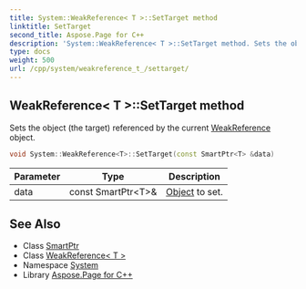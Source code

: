 ```yaml
---
title: System::WeakReference< T >::SetTarget method
linktitle: SetTarget
second_title: Aspose.Page for C++
description: 'System::WeakReference< T >::SetTarget method. Sets the object (the target) referenced by the current WeakReference object in C++.'
type: docs
weight: 500
url: /cpp/system/weakreference_t_/settarget/
---
```

## WeakReference< T >::SetTarget method


Sets the object (the target) referenced by the current [WeakReference](../../weakreference/) object.

```cpp
void System::WeakReference<T>::SetTarget(const SmartPtr<T> &data)
```


| Parameter | Type | Description |
| --- | --- | --- |
| data | const SmartPtr\<T\>\& | [Object](../../object/) to set. |

## See Also

* Class [SmartPtr](../../smartptr/)
* Class [WeakReference< T >](../)
* Namespace [System](../../)
* Library [Aspose.Page for C++](../../../)
